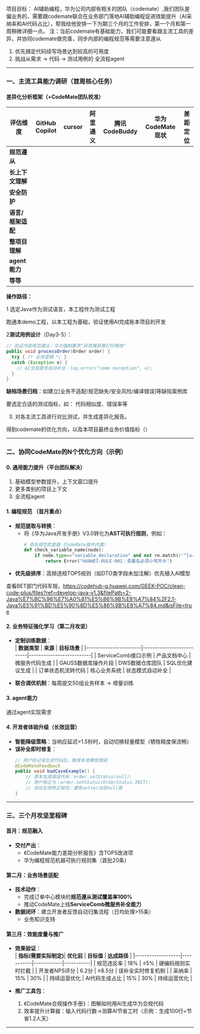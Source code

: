 项目目标： AI辅助编程，华为公司内部有相关的团队（codemate）,我们团队是偏业务的，需要跟codemate联合在业务部门落地AI辅助编程促进效能提升（AI采纳率和AI代码占比），帮我给他安排一下为期三个月的工作安排，第一个月和第一周稍微详细一点。
注：当前codemate有基础能力，我们可能要看跟主流工具的差异，并协同codemate做完善，同步内部的编程规范等需要注意遵从

1. 优先搞定代码续写场景达到较高的可用度
2. 挑战从需求 -> 代码 -> 测试用例的 全流程agent

---

### **一、主流工具能力调研（首周核心任务）**
#### **差异化分析框架（+CodeMate团队校准）**
| **评估维度**    | GitHub Copilot             | cursor | 阿里通义 | 腾讯CodeBuddy          | **华为CodeMate现状**      | **差距定位**               |
|-------------|------------------------------|--------|------|------------------------|--------------------------|---------------------------|
| **规范遵从**    |
| **长上下文理解**  | 
| **安全防护**    | 
| **语言/框架适配** |
| **整项目理解**   |
| **agent能力** |
| **等等**      |


**操作路径：**

1 选定Java作为测试语言，本工程作为测试工程

跑通本demo工程，以本工程为基础，验证使用AI完成账本项目的开发

2**测试用例设计**（Day3-5）：
   ```java
   // 验证内部规范遵从：华为强制要求"异常捕获需打印堆栈"
   public void processOrder(Order order) {
     try { /* 业务逻辑 */ } 
     catch (Exception e) {
       // AI生成是否自动补全：log.error("some exception", e);
     }
   }
   ```
**缺陷场景归档**：如建立[业务不适配/规范缺失/安全风险/编译错误]等缺陷案例库

要选定合适的测试指标，如： 代码相似度、错误率等

3. 对各主流工具进行对比测试，并生成差异化报告。

得到codemate的优化方向，以及本项目最终业务价值指标（）

---

### **二、协同CodeMate的N个优化方向（示例）**
#### **0. 通用能力提升（平台团队解决）**

1. 基础模型参数提升，上下文窗口提升
2. 更多类别的项目上下文
3. 全流程agent

#### **1. 编程规范 （首月重点）**
- **规范提取与转换**：
  - 将《华为Java开发手册》V3.0转化为**AST可执行规则**，例如：
    ```python
    # 命名规范检查器（CodeMate插件内置）
    def check_variable_name(node):
        if node.type=="variable_declaration" and not re.match(r'^[a-z][a-z0-9]{0,30}$', node.name):
            return Error("HUAWEI-RULE-001：变量名必须小写开头")
    ```
- **优先级排序**：高频违规TOP5规则（如DTO类字段未加注解）优先植入AI模型

查看BET部门代码军规，https://codehub-g.huawei.com/GEEK-POC/clean-code-plus/files?ref=develop-java-v1.3&filePath=2-Java%E7%BC%96%E7%A0%81%E5%86%9B%E8%A7%84%2F2.1-Java%E5%91%BD%E5%90%8D%E5%86%9B%E8%A7%84.md&isFile=true

#### **2. 业务特征强化学习（第二月攻坚）**
- **定制训练数据**：  
  | **数据类型**          | **来源**                  | **目标场景**               |
  |-----------------------|--------------------------|--------------------------|
  | ServiceComb接口示例   | 产品文档中心             | 微服务代码生成            |
  | GAUSS数据库操作片段   | DWS数据仓库团队          | SQL优化建议生成          |
  | 订单状态机流转代码    | 核心业务系统             | 状态模式自动补全         |

- **联合调优机制**：每周提交50组业务样本 → 增量训练


#### **3. agent能力**

通过agent实现需求

#### **4. 开发者体验升级（长效运营）**
- **智能降级策略**：当响应延迟>1.5秒时，自动切换轻量模型（牺牲精度保流畅）
- **误补全即时修复**：
  ```java
  // 用户标记误生成代码后，触发本地模型微调
  @CodeMateFeedback
  public void badCaseExample() {
      // 原本生成错误代码：order.setStatus(null); 
      // 用户修正为：order.setStatus(OrderStatus.INIT);
      // 自动生成修正规则：避免setter出现null值
  }
  ```

---

### **三、三个月攻坚里程碑**
#### **首月：规范融入**
- **交付产出**：
  - 《CodeMate能力差距分析报告》含TOP5改进项
  - 华为编程规范机器可执行规则集（首批20条）


#### **第二月：业务场景适配**
- **技术动作**：
  - 完成订单中心模块的**规范遵从测试覆盖率100%**
  - 推动CodeMate上线**ServiceComb微服务补全能力**
- **数据闭环**：建立开发者反馈自动归集流程（日均处理>15条）
  - 业务知识支持

#### **第三月：效能度量与推广**
- **效果验证**：  
  | **指标(需要实际制定)**| **优化前** | **目标值** | **达成路径** |
  |-------------------|-----------|------------|-----------|
  | 规范违反率        | 18%       | ≤5%        | 硬编码规则实时拦截        |
  | 开发者NPS评分     | 6.2分     | ≥8.5分     | 误补全实时修复机制        |
  | 采纳率     | 15%     | 30%    |        | 持续运营优化
  | AI代码生成占比     | 15%     | 30%    |    持续运营优化    |

- **推广工具包**：
  1. 《CodeMate合规操作手册》：图解如何用AI生成华为合规代码
  2. 效率提升计算器：输入代码行数→测算AI节省工时（示例：生成100行=节省1.2人天）

---
